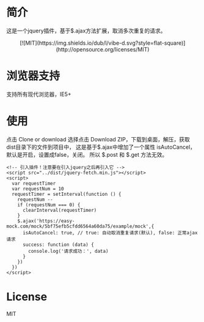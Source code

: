 # 简介
这是一个jquery插件，基于$.ajax方法扩展，取消多次重复的请求。
<div align="center">
[![MIT](https://img.shields.io/dub/l/vibe-d.svg?style=flat-square)](http://opensource.org/licenses/MIT)
</div>

# 浏览器支持
支持所有现代浏览器，IE5+

# 使用
点击 Clone or download 选择点击 Download ZIP，下载到桌面，解压，获取dist目录下的文件到项目中，
这是基于$.ajax中增加了一个属性 isAutoCancel，默认是开启，设置成false，关闭。 
所以 $.post 和 $.get 方法无效。
```
<!-- 引入插件！注意要在引入jquery之后再引入它 -->
<script src="../dist/jquery-fetch.min.js"></script>
<script>
  var requestTimer
  var requestNum = 10
  requestTimer = setInterval(function () {
    requestNum --
    if (requestNum === 0) {
      clearInterval(requestTimer)
    }
    $.ajax('https://easy-mock.com/mock/5bf75efb5cfdd6564a60da75/example/mock',{
      isAutoCancel: true, // true: 自动取消重复请求(默认), false: 正常ajax请求
      success: function (data) {
        console.log('请求成功：', data)
      }
    })
  })
</script>
```

# License
MIT
